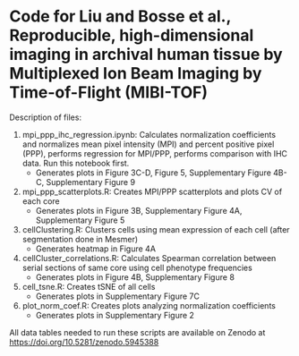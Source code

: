 # Code for Liu and Bosse et al., Reproducible, high-dimensional imaging in archival human tissue by Multiplexed Ion Beam Imaging by Time-of-Flight (MIBI-TOF)

Description of files:
1. mpi_ppp_ihc_regression.ipynb: Calculates normalization coefficients and normalizes mean pixel intensity (MPI) and percent positive pixel (PPP), performs regression for MPI/PPP, performs comparison with IHC data. Run this notebook first.
    - Generates plots in Figure 3C-D, Figure 5, Supplementary Figure 4B-C, Supplementary Figure 9
2. mpi_ppp_scatterplots.R: Creates MPI/PPP scatterplots and plots CV of each core
    - Generates plots in Figure 3B, Supplementary Figure 4A, Supplementary Figure 5
3. cellClustering.R: Clusters cells using mean expression of each cell (after segmentation done in Mesmer)
    - Generates heatmap in Figure 4A
4. cellCluster_correlations.R: Calculates Spearman correlation between serial sections of same core using cell phenotype frequencies
    - Generates plots in Figure 4B, Supplementary Figure 8
5. cell_tsne.R: Creates tSNE of all cells
    - Generates plots in Supplementary Figure 7C
6. plot_norm_coef.R: Creates plots analyzing normalization coefficients
    - Generates plots in Supplementary Figure 2

All data tables needed to run these scripts are available on Zenodo at https://doi.org/10.5281/zenodo.5945388 

